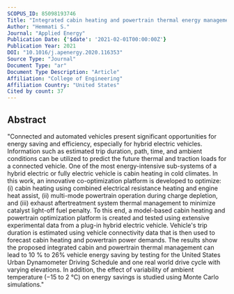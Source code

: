 ```yaml
---
SCOPUS_ID: 85098193746
Title: "Integrated cabin heating and powertrain thermal energy management for a connected hybrid electric vehicle"
Author: "Hemmati S."
Journal: "Applied Energy"
Publication Date: {'$date': '2021-02-01T00:00:00Z'}
Publication Year: 2021
DOI: "10.1016/j.apenergy.2020.116353"
Source Type: "Journal"
Document Type: "ar"
Document Type Description: "Article"
Affiliation: "College of Engineering"
Affiliation Country: "United States"
Cited by count: 37
---
```


## Abstract
"Connected and automated vehicles present significant opportunities for energy saving and efficiency, especially for hybrid electric vehicles. Information such as estimated trip duration, path, time, and ambient conditions can be utilized to predict the future thermal and traction loads for a connected vehicle. One of the most energy-intensive sub-systems of a hybrid electric or fully electric vehicle is cabin heating in cold climates. In this work, an innovative co-optimization platform is developed to optimize: (i) cabin heating using combined electrical resistance heating and engine heat assist, (ii) multi-mode powertrain operation during charge depletion, and (iii) exhaust aftertreatment system thermal management to minimize catalyst light-off fuel penalty. To this end, a model-based cabin heating and powertrain optimization platform is created and tested using extensive experimental data from a plug-in hybrid electric vehicle. Vehicle's trip duration is estimated using vehicle connectivity data that is then used to forecast cabin heating and powertrain power demands. The results show the proposed integrated cabin and powertrain thermal management can lead to 10 % to 26% vehicle energy saving by testing for the United States Urban Dynamometer Driving Schedule and one real world drive cycle with varying elevations. In addition, the effect of variability of ambient temperature (−15 to 2 °C) on energy savings is studied using Monte Carlo simulations."
